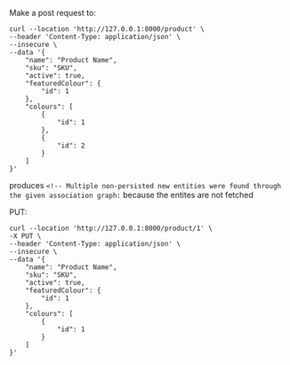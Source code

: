 Make a post request to:

```
curl --location 'http://127.0.0.1:8000/product' \
--header 'Content-Type: application/json' \
--insecure \
--data '{
    "name": "Product Name",
    "sku": "SKU",
    "active": true,
    "featuredColour": {
        "id": 1
    },
    "colours": [
        {
            "id": 1
        },
        {
            "id": 2
        }
    ]
}'
```

produces `<!-- Multiple non-persisted new entities were found through the given association graph:`
because the entites are not fetched


PUT:

```
curl --location 'http://127.0.0.1:8000/product/1' \
-X PUT \
--header 'Content-Type: application/json' \
--insecure \
--data '{
    "name": "Product Name",
    "sku": "SKU",
    "active": true,
    "featuredColour": {
        "id": 1
    },
    "colours": [
        {
            "id": 1
        }
    ]
}'
```